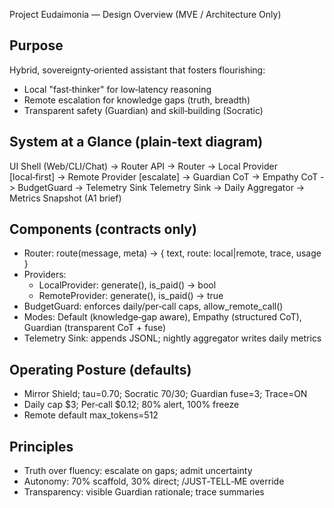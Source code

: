  Project Eudaimonia — Design Overview (MVE / Architecture Only)

## Purpose
Hybrid, sovereignty‑oriented assistant that fosters flourishing:
- Local "fast‑thinker" for low‑latency reasoning
- Remote escalation for knowledge gaps (truth, breadth)
- Transparent safety (Guardian) and skill‑building (Socratic)

## System at a Glance (plain‑text diagram)
UI Shell (Web/CLI/Chat)
  -> Router API
     -> Router
        -> Local Provider  [local‑first]
        -> Remote Provider [escalate]
        -> Guardian CoT
        -> Empathy CoT
        -> BudgetGuard
        -> Telemetry Sink
Telemetry Sink -> Daily Aggregator -> Metrics Snapshot (A1 brief)

## Components (contracts only)
- Router: route(message, meta) -> { text, route: local|remote, trace, usage }
- Providers:
  - LocalProvider: generate(), is_paid() -> bool
  - RemoteProvider: generate(), is_paid() -> true
- BudgetGuard: enforces daily/per‑call caps, allow_remote_call()
- Modes: Default (knowledge‑gap aware), Empathy (structured CoT), Guardian (transparent CoT + fuse)
- Telemetry Sink: appends JSONL; nightly aggregator writes daily metrics

## Operating Posture (defaults)
- Mirror Shield; tau=0.70; Socratic 70/30; Guardian fuse=3; Trace=ON
- Daily cap $3; Per‑call $0.12; 80% alert, 100% freeze
- Remote default max_tokens=512

## Principles
- Truth over fluency: escalate on gaps; admit uncertainty
- Autonomy: 70% scaffold, 30% direct; /JUST‑TELL‑ME override
- Transparency: visible Guardian rationale; trace summaries
